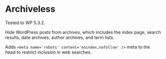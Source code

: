 # Archiveless

Tested to WP 5.3.2.

Hide WordPress posts from archives, which includes the index page, search results, date archives, author archives, and term lists.

Adds `<meta name='robots' content='noindex,nofollow' />` meta to the head to restrict inclusion in web searches.